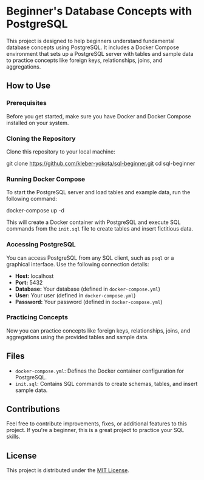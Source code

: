 # Beginner's Database Concepts with PostgreSQL

This project is designed to help beginners understand fundamental database concepts using PostgreSQL. It includes a Docker Compose environment that sets up a PostgreSQL server with tables and sample data to practice concepts like foreign keys, relationships, joins, and aggregations.

## How to Use

### Prerequisites

Before you get started, make sure you have Docker and Docker Compose installed on your system.

### Cloning the Repository

Clone this repository to your local machine:

git clone https://github.com/kleber-yokota/sql-beginner.git
cd sql-beginner


### Running Docker Compose

To start the PostgreSQL server and load tables and example data, run the following command:

docker-compose up -d


This will create a Docker container with PostgreSQL and execute SQL commands from the `init.sql` file to create tables and insert fictitious data.

### Accessing PostgreSQL

You can access PostgreSQL from any SQL client, such as `psql` or a graphical interface. Use the following connection details:

- **Host:** localhost
- **Port:** 5432
- **Database:** Your database (defined in `docker-compose.yml`)
- **User:** Your user (defined in `docker-compose.yml`)
- **Password:** Your password (defined in `docker-compose.yml`)

### Practicing Concepts

Now you can practice concepts like foreign keys, relationships, joins, and aggregations using the provided tables and sample data.

## Files

- `docker-compose.yml`: Defines the Docker container configuration for PostgreSQL.
- `init.sql`: Contains SQL commands to create schemas, tables, and insert sample data.

## Contributions

Feel free to contribute improvements, fixes, or additional features to this project. If you're a beginner, this is a great project to practice your SQL skills.

## License

This project is distributed under the [MIT License](LICENSE).



